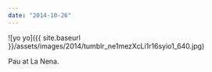 ```yaml
---
date: "2014-10-26"
---
```


![yo yo]({{ site.baseurl }}/assets/images/2014/tumblr_ne1mezXcLi1r16syio1_640.jpg)

Pau at La Nena.
